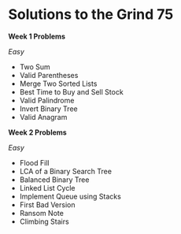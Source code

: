 # Solutions to the Grind 75

**Week 1 Problems**

_Easy_
- Two Sum
- Valid Parentheses
- Merge Two Sorted Lists
- Best Time to Buy and Sell Stock
- Valid Palindrome
- Invert Binary Tree
- Valid Anagram

**Week 2 Problems**

_Easy_
- Flood Fill
- LCA of a Binary Search Tree
- Balanced Binary Tree
- Linked List Cycle
- Implement Queue using Stacks
- First Bad Version
- Ransom Note
- Climbing Stairs
